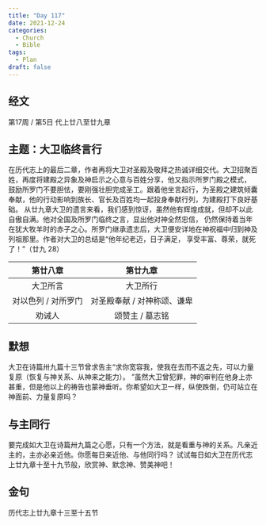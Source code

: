 ```yaml
---
title: "Day 117"
date: 2021-12-24
categories:
  - Church
  - Bible
tags:
  - Plan
draft: false
---
```


## 经文
第17周 / 第5日 代上廿八至廿九章

## 主题：大卫临终言行
在历代志上的最后二章，作者再将大卫对圣殿及敬拜之热诚详细交代。大卫招聚百姓，再度将建殿之异象及神启示之心意与百姓分享，他又指示所罗门殿之模式，
鼓励所罗门不要胆怯，要刚强壮胆完成圣工。跟着他坐言起行，为圣殿之建筑倾囊奉献，他的行动影响到族长、官长及百姓均一起投身奉献行列，为建殿打下良好基础。
从廿九章大卫的遗言来看，我们感到惊讶，虽然他有辉煌成就，但却不以此自傲自满。他对全国及所罗门临终之言，显出他对神全然忠信，
仍然保持着当年在犹大牧羊时的赤子之心。所罗门继承遗志后，大卫便安详地在神祝福中归到神及列祖那里。作者对大卫的总结是“他年纪老迈，日子满足，
享受丰富、尊荣，就死了！”（廿九  28）

| 第廿八章 | 第廿九章 |
| :----: | :----: |
| 大卫所言 | 大卫所行 |
| 对以色列 / 对所罗门 | 对圣殿奉献 / 对神称颂、谦卑 |
| 劝诫人  | 颂赞主 / 墓志铭 |

## 默想
大卫在诗篇卅九篇十三节曾求告主“求你宽容我，使我在去而不返之先，可以力量复原（恢复与神关系、从神来之能力）。
”虽然大卫曾犯罪，神的审判在他身上亦甚重，但是他以上的祷告也蒙神垂听。你希望如大卫一样，纵使跌倒，仍可站立在神面前、力量复原吗？

## 与主同行
要完成如大卫在诗篇卅九篇之心愿，只有一个方法，就是看重与神的关系。凡亲近主的，主亦必亲近他。你愿每日亲近他、与他同行吗？
试试每日如大卫在历代志上廿九章十至十九节般，欣赏神、默念神、赞美神吧！

## 金句
历代志上廿九章十三至十五节

[comment]: <> (## 附录)

